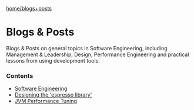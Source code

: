 
[home/](https://donnachaforde.github.io)[blogs+posts](https://donnachaforde.github.io/blogs+posts/)


# Blogs & Posts

Blogs & Posts on general topics in Software Engineering, including Management & Leadership, Design, Performance Engineering and practical lessons from using development tools.

### Contents

* [Software Engineering](./software-engineering/)
* [Designing the 'espresso library'](code-design/)
* [JVM Performance Tuning](jvm-performance-tuning/)


